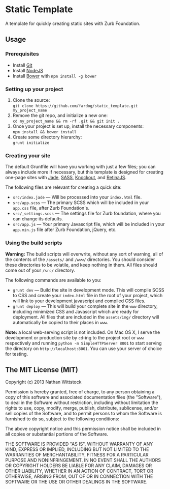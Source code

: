 Static Template
===============

A template for quickly creating static sites with Zurb Foundation.

Usage
-----

### Prerequisites

- Install [Git](http://git-scm.com/)
- Install [NodeJS](http://nodejs.org)
- Install [Bower](http://bower.io/) with `npm install -g bower`

### Setting up your project

1. Clone the source:  
`git clone https://github.com/fardog/static_template.git my_project_name`
2. Remove the git repo, and initialize a new one:  
`cd my_project_name && rm -rf .git && git init .`
3. Once your project is set up, install the necessary components:  
`npm install && bower install`
4. Create some directory hierarchy:  
`grunt initialize`

### Creating your site

The default Gruntfile will have you working with just a few files; you can always include more if necessary, but this template is designed for creating one-page sites with [Jade](http://jade-lang.com/), [SASS](http://sass-lang.com/), [Knockout](http://knockoutjs.com/), and [RetinaJS](http://retinajs.com/).

The following files are relevant for creating a quick site:

- `src/index.jade` — Will be processed into your `index.html` file.
- `src/app.scss` — The primary SCSS which will be included in your `app.css` file, after Zurb Foundation's.
- `src/_settings.scss` — The settings file for Zurb foundation, where you can change its defaults.
- `src/app.js` — Your primary Javascript file, which will be included in your `app.min.js` file after Zurb Foundation, jQuery, etc.

### Using the build scripts

**Warning:** The build scripts will overwrite, without any sort of warning, all of the contents of the `/assets/` and `/www/` directories. You should consider these directories to be volatile, and keep nothing in them. All files should come out of your `/src/` directory.

The following commands are available to you:

- `grunt dev` — Build the site in development mode. This will compile SCSS to CSS and create your `index.html` file in the root of your project, which will link to your development javascript and compiled CSS files.
- `grunt deploy` — This will build your complete site in the `www` directory, including minimized CSS and Javascript which are ready for deployment. All files that are included in the `assets/img/` directory will automatically be copied to their places in `www`.

**Note:** a local web-serving script is not included. On Mac OS X, I serve the development or production site by `cd`-ing to the project root or `www` respectively and running `python -m SimpleHTTPServer 8001` to start serving the directory on `http://localhost:8001`. You can use your server of choice for testing.

The MIT License (MIT)
---------------------

Copyright (c) 2013 Nathan Wittstock

Permission is hereby granted, free of charge, to any person obtaining a copy of
this software and associated documentation files (the "Software"), to deal in
the Software without restriction, including without limitation the rights to
use, copy, modify, merge, publish, distribute, sublicense, and/or sell copies of
the Software, and to permit persons to whom the Software is furnished to do so,
subject to the following conditions:

The above copyright notice and this permission notice shall be included in all
copies or substantial portions of the Software.

THE SOFTWARE IS PROVIDED "AS IS", WITHOUT WARRANTY OF ANY KIND, EXPRESS OR
IMPLIED, INCLUDING BUT NOT LIMITED TO THE WARRANTIES OF MERCHANTABILITY, FITNESS
FOR A PARTICULAR PURPOSE AND NONINFRINGEMENT. IN NO EVENT SHALL THE AUTHORS OR
COPYRIGHT HOLDERS BE LIABLE FOR ANY CLAIM, DAMAGES OR OTHER LIABILITY, WHETHER
IN AN ACTION OF CONTRACT, TORT OR OTHERWISE, ARISING FROM, OUT OF OR IN
CONNECTION WITH THE SOFTWARE OR THE USE OR OTHER DEALINGS IN THE SOFTWARE.
